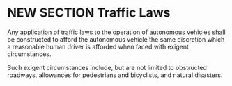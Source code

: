 
# NEW SECTION Traffic Laws

Any application of traffic laws to the operation of autonomous vehicles shall be constructed to afford the autonomous vehicle the same discretion which a reasonable human driver is afforded when faced with exigent circumstances. 

Such exigent circumstances include, but are not limited to obstructed roadways, allowances for pedestrians and bicyclists, and natural disasters. 